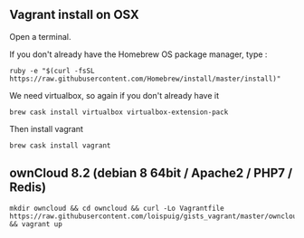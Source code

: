 ## Vagrant install on OSX
Open a terminal.

If you don't already have the Homebrew OS package manager, type :
```
ruby -e "$(curl -fsSL https://raw.githubusercontent.com/Homebrew/install/master/install)"
```

We need virtualbox, so again if you don't already have it
```
brew cask install virtualbox virtualbox-extension-pack
```

Then install vagrant
```
brew cask install vagrant
```

## ownCloud 8.2 (debian 8 64bit / Apache2 / PHP7 / Redis)
```
mkdir owncloud && cd owncloud && curl -Lo Vagrantfile https://raw.githubusercontent.com/loispuig/gists_vagrant/master/owncloud_8_php7.vagrant && vagrant up
```